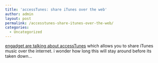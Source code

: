 ```yaml
---
title: 'accessTunes: share iTunes over the web'
author: admin
layout: post
permalink: /accesstunes-share-itunes-over-the-web/
categories:
  - Uncategorized
---
```

[engadget are talking about accessTunes][1] which allows you to share iTunes music over the internet. i wonder how long this will stay around before its taken down&#8230;

 [1]: http://www.engadget.com/entry/1234000637034318/